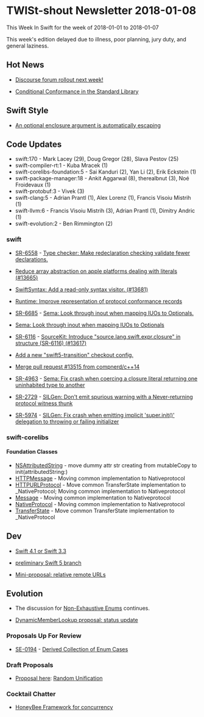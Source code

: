# TWISt-shout Newsletter 2018-01-08
This Week In Swift for the week of 2018-01-01 to 2018-01-07

This week's edition delayed due to illness, poor planning, jury duty, and general laziness.

## Hot News
* [Discourse forum rollout next week!](https://lists.swift.org/pipermail/swift-dev/Week-of-Mon-20180108/006408.html)

* [Conditional Conformance in the Standard Library](https://swift.org/blog/conditional-conformance/)

## Swift Style
* [An optional enclosure argument is automatically escaping](https://lists.swift.org/pipermail/swift-users/Week-of-Mon-20180101/006833.html)

## Code Updates
* swift:170 - Mark Lacey (29), Doug Gregor (28), Slava Pestov (25)
* swift-compiler-rt:1 - Kuba Mracek (1)
* swift-corelibs-foundation:5 - Sai Kanduri (2), Yan Li (2), Erik Eckstein (1)
* swift-package-manager:18 - Ankit Aggarwal (8), therealbnut (3), Noé Froidevaux (1)
* swift-protobuf:3 - Vivek (3)
* swift-clang:5 - Adrian Prantl (1), Alex Lorenz (1), Francis Visoiu Mistrih (1)
* swift-llvm:6 - Francis Visoiu Mistrih (3), Adrian Prantl (1), Dimitry Andric (1)
* swift-evolution:2 - Ben Rimmington (2)

### swift
* [SR-6558](https://bugs.swift.org/browse/SR-6558) - [Type checker: Make redeclaration checking validate fewer declarations.](https://github.com/apple/swift/commit/8b58b0dbb4d763f6c07a696566c36dc38ac7fa5c)
  
* [Reduce array abstraction on apple platforms dealing with literals (#13665)](https://github.com/apple/swift/commit/415cd50ba21ceb08dbae4cabdde9035e89f59be1)

* [SwiftSyntax: Add a read-only syntax visitor. (#13681)](https://github.com/apple/swift/commit/d41eedcbf635de27a0b67efe873119b23d20b206)

* [Runtime: Improve representation of protocol conformance records](https://github.com/apple/swift/pull/13685)

* [SR-6685](https://bugs.swift.org/browse/SR-6685) - [Sema: Look through inout when mapping IUOs to Optionals.](https://github.com/apple/swift/commit/314d705f417b357d03c99e9153cf819d13df595e)

* [Sema: Look through inout when mapping IUOs to Optionals](https://github.com/apple/swift/pull/13680)

* [SR-6116](https://bugs.swift.org/browse/SR-6116) - [SourceKit: Introduce "source.lang.swift.expr.closure" in structure (SR-6116) (#13617)](https://github.com/apple/swift/commit/b6ecf9c6d4dbe610c1c38177f4e2be275183daca)

* [Add a new "swift5-transition" checkout config.](https://github.com/apple/swift/commit/67a0926f7c96f0f35c5bb074564e217dc2c77fd1)

* [Merge pull request #13515 from compnerd/c++14](https://github.com/apple/swift/commit/beed7f452dade3f471d9b04a1ac0f60384e792ec)

* [SR-4963](https://bugs.swift.org/browse/SR-4963) - [Sema: Fix crash when coercing a closure literal returning one uninhabited type to another](https://github.com/apple/swift/commit/fbab72bd8176d5179c0e4fb6208681c98b25d561)

* [SR-2729](https://bugs.swift.org/browse/SR-2729) - [SILGen: Don't emit spurious warning with a Never-returning protocol witness thunk](https://github.com/apple/swift/commit/dde7917a0f8df9ebbeff207cf5b53acd11122843)

* [SR-5974](https://bugs.swift.org/browse/SR-5974) - [SILGen: Fix crash when emitting implicit 'super.init()' delegation to throwing or failing initializer](https://github.com/apple/swift/commit/8b4dfd812aee0e42039c938c7300cc20b1e77ada)

### swift-corelibs
#### Foundation Classes
* [NSAttributedString](https://github.com/apple/swift-corelibs-foundation/commits/master/Foundation/NSAttributedString.swift) - move dummy attr str creating from mutableCopy to init(attributedString:)
* [HTTPMessage](https://github.com/apple/swift-corelibs-foundation/commits/master/Foundation/URLSession/http/HTTPMessage.swift) - Moving common implementation to Nativeprotocol
* [HTTPURLProtocol](https://github.com/apple/swift-corelibs-foundation/commits/master/Foundation/URLSession/http/HTTPURLProtocol.swift) - Move common TransferState implementation to _NativeProtocol; Moving common implementation to Nativeprotocol
* [Message](https://github.com/apple/swift-corelibs-foundation/commits/master/Foundation/URLSession/Message.swift) - Moving common implementation to Nativeprotocol
* [NativeProtocol](https://github.com/apple/swift-corelibs-foundation/commits/master/Foundation/URLSession/NativeProtocol.swift) - Moving common implementation to Nativeprotocol
* [TransferState](https://github.com/apple/swift-corelibs-foundation/commits/master/Foundation/URLSession/TransferState.swift) - Move common TransferState implementation to _NativeProtocol

## Dev
* [Swift 4.1 or Swift 3.3](https://lists.swift.org/pipermail/swift-build-dev/Week-of-Mon-20180101/001122.html)

* [preliminary Swift 5 branch](https://lists.swift.org/pipermail/swift-dev/Week-of-Mon-20180101/006360.html)

* [Mini-proposal: relative remote URLs](https://lists.swift.org/pipermail/swift-build-dev/Week-of-Mon-20180101/001120.html)

## Evolution
* The discussion for [Non-Exhaustive Enums](https://lists.swift.org/pipermail/swift-evolution/Week-of-Mon-20180101/thread.html) continues.

* [DynamicMemberLookup proposal: status update](https://lists.swift.org/pipermail/swift-evolution/Week-of-Mon-20180101/042522.html)

### Proposals Up For Review
* [SE-0194](https://github.com/apple/swift-evolution/blob/master/proposals/0194-derived-collection-of-enum-cases.md) - [Derived Collection of	Enum Cases](https://lists.swift.org/pipermail/swift-evolution-announce/2018-January/000419.html)
  
### Draft Proposals
* [Proposal here](https://github.com/Azoy/swift-evolution/blob/3c3c75be3def71ba4be1834702f17d3efec57972/proposals/nnnn-random-unification.md): [Random Unification](https://lists.swift.org/pipermail/swift-evolution/Week-of-Mon-20180101/042450.html)

### Cocktail Chatter
* [HoneyBee Framework for concurrency](https://lists.swift.org/pipermail/swift-evolution/Week-of-Mon-20180101/042571.html)
